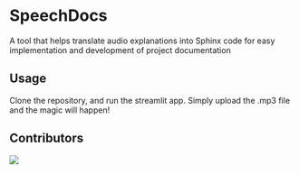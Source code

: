 # SpeechDocs

A tool that helps translate audio explanations into Sphinx code for easy implementation and development of project documentation

## Usage

Clone the repository, and run the streamlit app. Simply upload the .mp3 file and the magic will happen! 

## Contributors

<a href="https://github.com/jpgtzg/speechdocs/graphs/contributors">
  <img src="https://contrib.rocks/image?repo=jpgtzg/speechdocs" />
</a>
